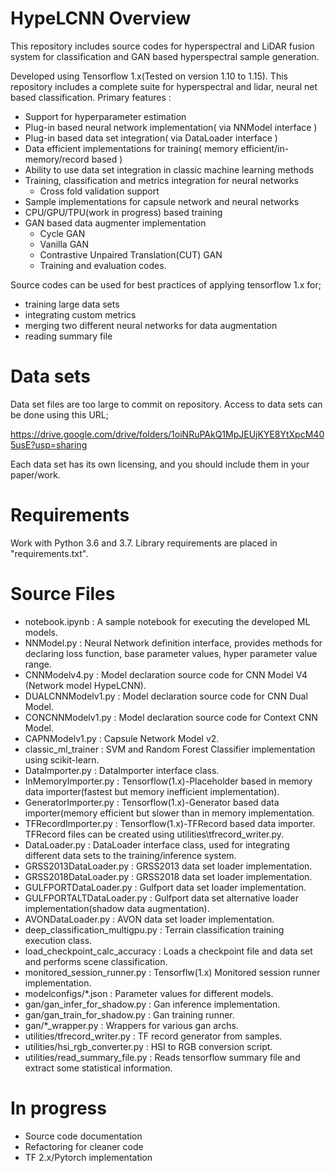 # HypeLCNN Overview
This repository includes source codes for hyperspectral and LiDAR fusion system for classification and GAN based hyperspectral sample generation.

Developed using Tensorflow 1.x(Tested on version 1.10 to 1.15). This repository includes a complete suite for hyperspectral and lidar, neural net based classification. Primary features :
- Support for hyperparameter estimation
- Plug-in based neural network implementation( via NNModel interface )
- Plug-in based data set integration( via DataLoader interface )
- Data efficient implementations for training( memory efficient/in-memory/record based )
- Ability to use data set integration in classic machine learning methods
- Training, classification and metrics integration for neural networks
  - Cross fold validation support
- Sample implementations for capsule network and neural networks
- CPU/GPU/TPU(work in progress) based training
- GAN based data augmenter implementation
  - Cycle GAN
  - Vanilla GAN
  - Contrastive Unpaired Translation(CUT) GAN
  - Training and evaluation codes.

Source codes can be used for best practices of applying tensorflow 1.x for;
 - training large data sets
 - integrating custom metrics
 - merging two different neural networks for data augmentation
 - reading summary file

# Data sets
Data set files are too large to commit on repository. Access to data sets can be done using this URL;

https://drive.google.com/drive/folders/1oiNRuPAkQ1MpJEUjKYE8YtXpcM405usE?usp=sharing

Each data set has its own licensing, and you should include them in your paper/work.

# Requirements
Work with Python 3.6 and 3.7. Library requirements are placed in "requirements.txt".

# Source Files
- notebook.ipynb : A sample notebook for executing the developed ML models.
- NNModel.py : Neural Network definition interface, provides methods for declaring loss function, base parameter values, hyper parameter value range.
- CNNModelv4.py : Model declaration source code for CNN Model V4 (Network model HypeLCNN).
- DUALCNNModelv1.py : Model declaration source code for CNN Dual Model.
- CONCNNModelv1.py : Model declaration source code for Context CNN Model.
- CAPNModelv1.py : Capsule Network Model v2.
- classic_ml_trainer : SVM and Random Forest Classifier implementation using scikit-learn.
- DataImporter.py : DataImporter interface class.
- InMemoryImporter.py : Tensorflow(1.x)-Placeholder based in memory data importer(fastest but memory inefficient implementation).
- GeneratorImporter.py : Tensorflow(1.x)-Generator based data importer(memory efficient but slower than in memory implementation.
- TFRecordImporter.py : Tensorflow(1.x)-TFRecord based data importer. TFRecord files can be created using utilities\tfrecord_writer.py.
- DataLoader.py : DataLoader interface class, used for integrating different data sets to the training/inference system.
- GRSS2013DataLoader.py : GRSS2013 data set loader implementation.
- GRSS2018DataLoader.py : GRSS2018 data set loader implementation.
- GULFPORTDataLoader.py : Gulfport data set loader implementation.
- GULFPORTALTDataLoader.py : Gulfport data set alternative loader implementation(shadow data augmentation).
- AVONDataLoader.py : AVON data set loader implementation.
- deep_classification_multigpu.py : Terrain classification training execution class.
- load_checkpoint_calc_accuracy : Loads a checkpoint file and data set and performs scene classification.
- monitored_session_runner.py : Tensorflw(1.x) Monitored session runner implementation.
- modelconfigs/*.json : Parameter values for different models.
- gan/gan_infer_for_shadow.py : Gan inference implementation.
- gan/gan_train_for_shadow.py : Gan training runner.
- gan/*_wrapper.py : Wrappers for various gan archs.
- utilities/tfrecord_writer.py : TF record generator from samples.
- utilities/hsi_rgb_converter.py : HSI to RGB conversion script.
- utilities/read_summary_file.py : Reads tensorflow summary file and extract some statistical information.

# In progress
- Source code documentation
- Refactoring for cleaner code
- TF 2.x/Pytorch implementation